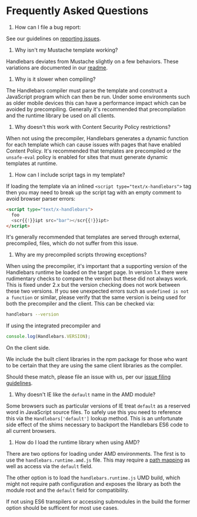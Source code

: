# Frequently Asked Questions

1. How can I file a bug report:

See our guidelines on [reporting issues](https://github.com/wycats/handlebars.js/blob/master/CONTRIBUTING.md#reporting-issues).

1. Why isn't my Mustache template working?

Handlebars deviates from Mustache slightly on a few behaviors. These variations are documented in our [readme](https://github.com/wycats/handlebars.js#differences-between-handlebarsjs-and-mustache).

1. Why is it slower when compiling?

The Handlebars compiler must parse the template and construct a JavaScript program which can then be run. Under some environments such as older mobile devices this can have a performance impact which can be avoided by precompiling. Generally it's recommended that precompilation and the runtime library be used on all clients.

1. Why doesn't this work with Content Security Policy restrictions?

When not using the precompiler, Handlebars generates a dynamic function for each template which can cause issues with pages that have enabled Content Policy. It's recommended that templates are precompiled or the `unsafe-eval` policy is enabled for sites that must generate dynamic templates at runtime.

1. How can I include script tags in my template?

If loading the template via an inlined `<script type="text/x-handlebars">` tag then you may need to break up the script tag with an empty comment to avoid browser parser errors:

```html
<script type="text/x-handlebars">
  foo
  <scr{{!}}ipt src="bar"></scr{{!}}ipt>
</script>
```

It's generally recommended that templates are served through external, precompiled, files, which do not suffer from this issue.

1. Why are my precompiled scripts throwing exceptions?

When using the precompiler, it's important that a supporting version of the Handlebars runtime be loaded on the target page. In version 1.x there were rudimentary checks to compare the version but these did not always work. This is fixed under 2.x but the version checking does not work between these two versions. If you see unexpected errors such as `undefined is not a function` or similar, please verify that the same version is being used for both the precompiler and the client. This can be checked via:

```sh
handlebars --version
```

If using the integrated precompiler and

```javascript
console.log(Handlebars.VERSION);
```

On the client side.

We include the built client libraries in the npm package for those who want to be certain that they are using the same client libraries as the compiler.

Should these match, please file an issue with us, per our [issue filing guidelines](https://github.com/wycats/handlebars.js/blob/master/CONTRIBUTING.md#reporting-issues).

1. Why doesn't IE like the `default` name in the AMD module?

Some browsers such as particular versions of IE treat `default` as a reserved word in JavaScript source files. To safely use this you need to reference this via the `Handlebars['default']` lookup method. This is an unfortunate side effect of the shims necessary to backport the Handlebars ES6 code to all current browsers.

1. How do I load the runtime library when using AMD?

There are two options for loading under AMD environments. The first is to use the `handlebars.runtime.amd.js` file. This may require a [path mapping](https://github.com/wycats/handlebars.js/blob/master/spec/amd-runtime.html#L31) as well as access via the `default` field.

The other option is to load the `handlebars.runtime.js` UMD build, which might not require path configuration and exposes the library as both the module root and the `default` field for compatibility.

If not using ES6 transpilers or accessing submodules in the build the former option should be sufficent for most use cases.
